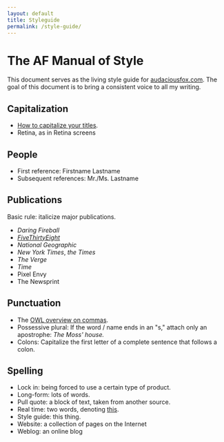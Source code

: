 ```yaml
---
layout: default
title: Styleguide
permalink: /style-guide/
---
```

# The AF Manual of Style

This document serves as the living style guide for [audaciousfox.com](http://audaciousfox.com). The goal of this document is to bring a consistent voice to all my writing.

## Capitalization

- [How to capitalize your titles](http://titlecapitalization.com).
- Retina, as in Retina screens

## People

- First reference: Firstname Lastname
- Subsequent references: Mr./Ms. Lastname

## Publications

Basic rule: italicize major publications.

- _Daring Fireball_
- [_FiveThirtyEight_](http://fivethirtyeight.com)
- _National Geographic_
-  _New York Times_, _the Times_
- _The Verge_
- _Time_
- Pixel Envy
- The Newsprint

## Punctuation

- The [OWL overview on commas](https://owl.english.purdue.edu/owl/owlprint/607/).
- Possessive plural: If the word / name ends in an "s," attach only an apostrophe: _The Moss' house._
- Colons: Capitalize the first letter of a complete sentence that follows a colon.

## Spelling

- Lock in: being forced to use a certain type of product.
- Long-form: lots of words. 
- Pull quote: a block of text, taken from another source.
- Real time: two words, denoting [this](https://en.wikipedia.org/wiki/Real-time).
- Style guide: this thing.
- Website: a collection of pages on the Internet
- Weblog: an online blog
